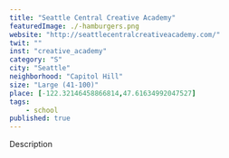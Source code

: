 ```yaml
---
title: "Seattle Central Creative Academy"
featuredImage: ./-hamburgers.png
website: "http://seattlecentralcreativeacademy.com/"
twit: ""
inst: "creative_academy"
category: "S"
city: "Seattle"
neighborhood: "Capitol Hill"
size: "Large (41-100)"
place: [-122.32146458866814,47.61634992047527]
tags:
    - school
published: true
---
```


Description
